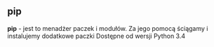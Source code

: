 ## pip

**pip** - jest to menadżer paczek i modułów. Za jego pomocą ściągamy i instalujemy dodatkowe paczki
Dostępne od wersji Python 3.4
